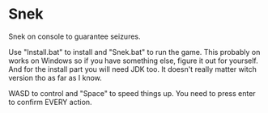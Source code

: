 # Snek
Snek on console to guarantee seizures.

Use "Install.bat" to install and "Snek.bat" to run the game. This probably on works on Windows so if you have something else, figure it out for yourself. And for the install part you will need JDK too. It doesn't really matter witch version tho as far as I know.

WASD to control and "Space" to speed things up. You need to press enter to confirm EVERY action.
